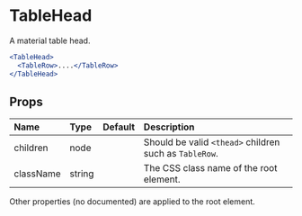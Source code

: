 TableHead
=========

A material table head.

```jsx
<TableHead>
  <TableRow>....</TableRow>
</TableHead>
```

Props
-----


| Name | Type | Default | Description |
|:-----|:-----|:-----|:-----|
| children | node |  |  Should be valid `<thead>` children such as `TableRow`. |
| className | string |  |  The CSS class name of the root element. |

Other properties (no documented) are applied to the root element.

